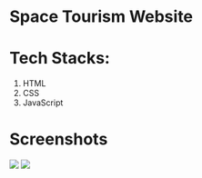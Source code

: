 # Space Tourism Website

# Tech Stacks:
1. HTML
2. CSS
3. JavaScript

# Screenshots

<img src="https://user-images.githubusercontent.com/78684754/215548783-54d8f0d2-954c-4258-8117-65d8a6aaa72d.png">

<img src="https://user-images.githubusercontent.com/78684754/215549370-155349fa-f04e-4512-a5fd-224c141bf6f2.png">